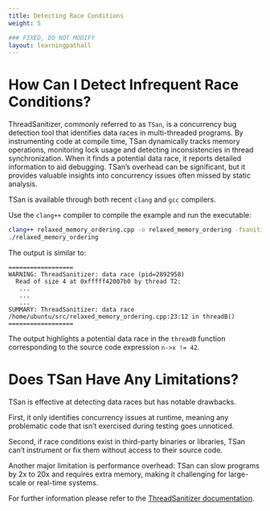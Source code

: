 ```yaml
---
title: Detecting Race Conditions 
weight: 5

### FIXED, DO NOT MODIFY
layout: learningpathall
---
```


# How Can I Detect Infrequent Race Conditions?

ThreadSanitizer, commonly referred to as `TSan`, is a concurrency bug detection tool that identifies data races in multi-threaded programs. By instrumenting code at compile time, TSan dynamically tracks memory operations, monitoring lock usage and detecting inconsistencies in thread synchronization. When it finds a potential data race, it reports detailed information to aid debugging. TSan’s overhead can be significant, but it provides valuable insights into concurrency issues often missed by static analysis.

TSan is available through both recent `clang` and `gcc` compilers. 

Use the `clang++` compiler to compile the example and run the executable: 

```bash
clang++ relaxed_memory_ordering.cpp -o relaxed_memory_ordering -fsanitize=thread -fPIE -pie -g
./relaxed_memory_ordering
```

The output is similar to:

```output
==================
WARNING: ThreadSanitizer: data race (pid=2892958)
  Read of size 4 at 0xfffff42007b0 by thread T2:
   ...
   ...
   ...
SUMMARY: ThreadSanitizer: data race /home/ubuntu/src/relaxed_memory_ordering.cpp:23:12 in threadB()
==================
```

The output highlights a potential data race in the `threadB` function corresponding to the source code expression `n->x != 42`. 

# Does TSan Have Any Limitations? 

TSan is effective at detecting data races but has notable drawbacks. 

First, it only identifies concurrency issues at runtime, meaning any problematic code that isn’t exercised during testing goes unnoticed. 

Second, if race conditions exist in third-party binaries or libraries, TSan can’t instrument or fix them without access to their source code. 

Another major limitation is performance overhead: TSan can slow programs by 2x to 20x and requires extra memory, making it challenging for large-scale or real-time systems. 

For further information please refer to the [ThreadSanitizer documentation](https://github.com/google/sanitizers/wiki/threadsanitizercppmanual).